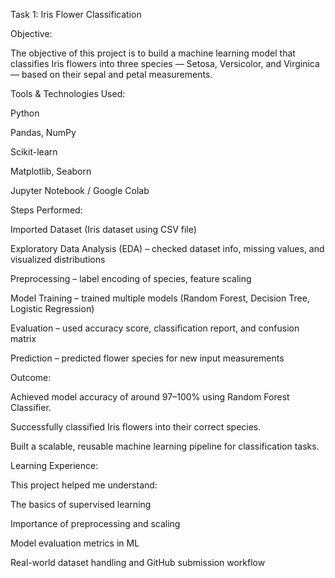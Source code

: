 Task 1: Iris Flower Classification

Objective:

The objective of this project is to build a machine learning model that classifies Iris flowers into three species — Setosa, Versicolor, and Virginica — based on their sepal and petal measurements.

Tools & Technologies Used:

Python

Pandas, NumPy

Scikit-learn

Matplotlib, Seaborn

Jupyter Notebook / Google Colab

Steps Performed:

Imported Dataset (Iris dataset using CSV file)

Exploratory Data Analysis (EDA) – checked dataset info, missing values, and visualized distributions

Preprocessing – label encoding of species, feature scaling

Model Training – trained multiple models (Random Forest, Decision Tree, Logistic Regression)

Evaluation – used accuracy score, classification report, and confusion matrix

Prediction – predicted flower species for new input measurements

Outcome:

Achieved model accuracy of around 97–100% using Random Forest Classifier.

Successfully classified Iris flowers into their correct species.

Built a scalable, reusable machine learning pipeline for classification tasks.

Learning Experience:

This project helped me understand:

The basics of supervised learning

Importance of preprocessing and scaling

Model evaluation metrics in ML

Real-world dataset handling and GitHub submission workflow

